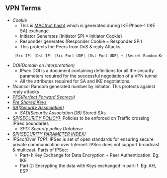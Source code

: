 ## VPN Terms
- *Cookie*
  - This is [MAC(not hash)](../../Security) which is generated during IKE Phase-1 (IKE SA) exchange. 
  - Initiator Generates {Initiator SPI = Initiator Cookie}
  - Responder generates {Responder Cookie = Responder SPI}
  - This protects the Peers from DoS & reply Attacks.
```c
    [Src-IP] [Dst-IP] [Src-Port-UDP] [Dst-Port-UDP] + [Secret Random Key] --->   | Hash Function |  -->  Cookie or SPI
```    
- *DOI(Domain on Interpretation)*
  - IPsec DOI is a document containing definitions for all the security parameters required for the successful negotiation of a VPN tunnel
  - All the attributes required for SA and IKE negotiations. 
- *Nounce:* Random generated number by initiator. This protects against reply attacks
- *[PFS(Perfect Forward Secrecy)](PFS)*
- _[Pre Shared Keys](Part1_IKE/IKE_Authentication)_
- *[SA(Security Association)](Security_Association)*
  - *SAD(Security Association DB)* Stored SAs
- *[SP(SECURITY POLICY):](SP)* Policies to be enforced on Traffic crossing IPSec boundaries
  - *SPD: Security policy Database*
- *[SPI(SECURITY PARAMETER INDEX)](SPI)*
- *IPSec(Over TCP):* IPSec is set of open standards for ensuring secure private communication over Internet. IPSec does not support broadcast & multicast. Parts of IPSec:
  - Part-1: Key Exchange for Data Encryption + Peer Authentication. Eg: IKE
  - Part-2: Encrypting the data with Keys exchanged in part-1. Eg: AH, ESP

